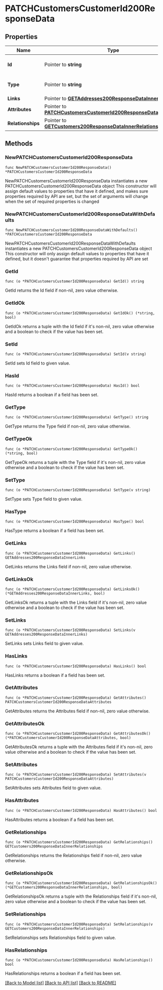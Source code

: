# PATCHCustomersCustomerId200ResponseData

## Properties

Name | Type | Description | Notes
------------ | ------------- | ------------- | -------------
**Id** | Pointer to **string** | The resource&#39;s id | [optional] 
**Type** | Pointer to **string** | The resource&#39;s type | [optional] 
**Links** | Pointer to [**GETAddresses200ResponseDataInnerLinks**](GETAddresses200ResponseDataInnerLinks.md) |  | [optional] 
**Attributes** | Pointer to [**PATCHCustomersCustomerId200ResponseDataAttributes**](PATCHCustomersCustomerId200ResponseDataAttributes.md) |  | [optional] 
**Relationships** | Pointer to [**GETCustomers200ResponseDataInnerRelationships**](GETCustomers200ResponseDataInnerRelationships.md) |  | [optional] 

## Methods

### NewPATCHCustomersCustomerId200ResponseData

`func NewPATCHCustomersCustomerId200ResponseData() *PATCHCustomersCustomerId200ResponseData`

NewPATCHCustomersCustomerId200ResponseData instantiates a new PATCHCustomersCustomerId200ResponseData object
This constructor will assign default values to properties that have it defined,
and makes sure properties required by API are set, but the set of arguments
will change when the set of required properties is changed

### NewPATCHCustomersCustomerId200ResponseDataWithDefaults

`func NewPATCHCustomersCustomerId200ResponseDataWithDefaults() *PATCHCustomersCustomerId200ResponseData`

NewPATCHCustomersCustomerId200ResponseDataWithDefaults instantiates a new PATCHCustomersCustomerId200ResponseData object
This constructor will only assign default values to properties that have it defined,
but it doesn't guarantee that properties required by API are set

### GetId

`func (o *PATCHCustomersCustomerId200ResponseData) GetId() string`

GetId returns the Id field if non-nil, zero value otherwise.

### GetIdOk

`func (o *PATCHCustomersCustomerId200ResponseData) GetIdOk() (*string, bool)`

GetIdOk returns a tuple with the Id field if it's non-nil, zero value otherwise
and a boolean to check if the value has been set.

### SetId

`func (o *PATCHCustomersCustomerId200ResponseData) SetId(v string)`

SetId sets Id field to given value.

### HasId

`func (o *PATCHCustomersCustomerId200ResponseData) HasId() bool`

HasId returns a boolean if a field has been set.

### GetType

`func (o *PATCHCustomersCustomerId200ResponseData) GetType() string`

GetType returns the Type field if non-nil, zero value otherwise.

### GetTypeOk

`func (o *PATCHCustomersCustomerId200ResponseData) GetTypeOk() (*string, bool)`

GetTypeOk returns a tuple with the Type field if it's non-nil, zero value otherwise
and a boolean to check if the value has been set.

### SetType

`func (o *PATCHCustomersCustomerId200ResponseData) SetType(v string)`

SetType sets Type field to given value.

### HasType

`func (o *PATCHCustomersCustomerId200ResponseData) HasType() bool`

HasType returns a boolean if a field has been set.

### GetLinks

`func (o *PATCHCustomersCustomerId200ResponseData) GetLinks() GETAddresses200ResponseDataInnerLinks`

GetLinks returns the Links field if non-nil, zero value otherwise.

### GetLinksOk

`func (o *PATCHCustomersCustomerId200ResponseData) GetLinksOk() (*GETAddresses200ResponseDataInnerLinks, bool)`

GetLinksOk returns a tuple with the Links field if it's non-nil, zero value otherwise
and a boolean to check if the value has been set.

### SetLinks

`func (o *PATCHCustomersCustomerId200ResponseData) SetLinks(v GETAddresses200ResponseDataInnerLinks)`

SetLinks sets Links field to given value.

### HasLinks

`func (o *PATCHCustomersCustomerId200ResponseData) HasLinks() bool`

HasLinks returns a boolean if a field has been set.

### GetAttributes

`func (o *PATCHCustomersCustomerId200ResponseData) GetAttributes() PATCHCustomersCustomerId200ResponseDataAttributes`

GetAttributes returns the Attributes field if non-nil, zero value otherwise.

### GetAttributesOk

`func (o *PATCHCustomersCustomerId200ResponseData) GetAttributesOk() (*PATCHCustomersCustomerId200ResponseDataAttributes, bool)`

GetAttributesOk returns a tuple with the Attributes field if it's non-nil, zero value otherwise
and a boolean to check if the value has been set.

### SetAttributes

`func (o *PATCHCustomersCustomerId200ResponseData) SetAttributes(v PATCHCustomersCustomerId200ResponseDataAttributes)`

SetAttributes sets Attributes field to given value.

### HasAttributes

`func (o *PATCHCustomersCustomerId200ResponseData) HasAttributes() bool`

HasAttributes returns a boolean if a field has been set.

### GetRelationships

`func (o *PATCHCustomersCustomerId200ResponseData) GetRelationships() GETCustomers200ResponseDataInnerRelationships`

GetRelationships returns the Relationships field if non-nil, zero value otherwise.

### GetRelationshipsOk

`func (o *PATCHCustomersCustomerId200ResponseData) GetRelationshipsOk() (*GETCustomers200ResponseDataInnerRelationships, bool)`

GetRelationshipsOk returns a tuple with the Relationships field if it's non-nil, zero value otherwise
and a boolean to check if the value has been set.

### SetRelationships

`func (o *PATCHCustomersCustomerId200ResponseData) SetRelationships(v GETCustomers200ResponseDataInnerRelationships)`

SetRelationships sets Relationships field to given value.

### HasRelationships

`func (o *PATCHCustomersCustomerId200ResponseData) HasRelationships() bool`

HasRelationships returns a boolean if a field has been set.


[[Back to Model list]](../README.md#documentation-for-models) [[Back to API list]](../README.md#documentation-for-api-endpoints) [[Back to README]](../README.md)


